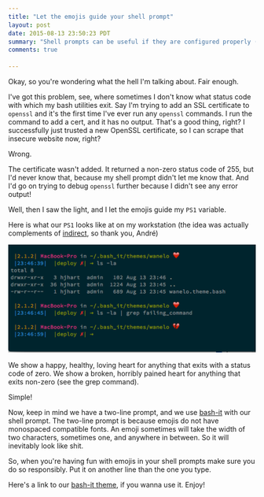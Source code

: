 ```yaml
---
title: "Let the emojis guide your shell prompt"
layout: post
date: 2015-08-13 23:50:23 PDT
summary: "Shell prompts can be useful if they are configured properly (and let's have some fun while we're at it)."
comments: true

---
```

<span class='newthought'>Okay, so you're wondering what</span> the hell I'm talking about. Fair enough.

I've got this problem, see, where sometimes I don't know what status code with which my bash utilities exit.  Say I'm trying to add an SSL certificate to `openssl` and it's the first time I've ever run any `openssl` commands. I run the command to add a cert, and it has no output. That's a good thing, right? I successfully just trusted a new OpenSSL certificate, so I can scrape that insecure website now, right?

Wrong.

The certificate wasn't added. It returned a non-zero status code of 255, but I'd never know that, because my shell prompt didn't let me know that. And I'd go on trying to debug `openssl` further because I didn't see any error output!

Well, then I saw the light, and I let the emojis guide my `PS1` variable.

Here is what our `PS1` looks like at on my workstation (the idea was actually complements of [indirect][indirect_github], so thank you, André)

<img src="/images/shell_prompt.png" alt="Beautiful shell prompt that we made at wanelo"/>

We show a happy, healthy, loving heart for anything that exits with a status code of zero. We show a broken, horribly pained heart for anything that exits non-zero (see the grep command).

Simple!

Now, keep in mind we have a two-line prompt, and we use [bash-it][bash-it] with our shell prompt. The two-line prompt is because emojis do not have monospaced compatible fonts. An emoji sometimes will take the width of two characters, sometimes one, and anywhere in between. So it will inevitably look like shit.

So, when you're having fun with emojis in your shell prompts make sure you do so responsibly. Put it on another line than the one you type.

Here's a link to our [bash-it theme][bash-it-theme], if you wanna use it. Enjoy!


[indirect_github]: https://github.com/indirect
[bash-it]: https://github.com/Bash-it/bash-it
[bash-it-theme]: https://github.com/wanelo/bash-it/blob/7c1ecce354da0c2fbef8c7d365c754d934aff585/themes/wanelo/wanelo.theme.bash "wanelo's bash-it theme"

